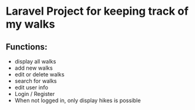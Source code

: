 # Laravel Project for keeping track of my walks  
## Functions:
- display all walks
- add new walks
- edit or delete walks
- search for walks
- edit user info
- Login / Register
- When not logged in, only display hikes is possible